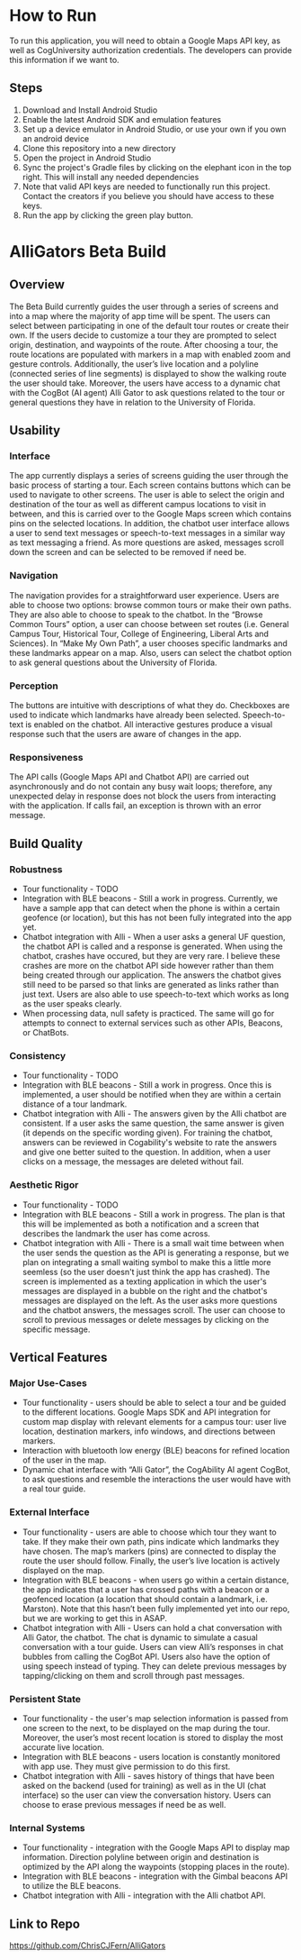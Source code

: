 # How to Run
To run this application, you will need to obtain a Google Maps API key, as well as CogUniversity authorization credentials. The developers can provide this information if we want to.
## Steps
<ol>
<li>Download and Install Android Studio</li>
<li>Enable the latest Android SDK and emulation features</li>
<li>Set up a device emulator in Android Studio, or use your own if you own an android device</li>
<li>Clone this repository into a new directory</li>
<li>Open the project in Android Studio</li>
<li>Sync the project's Gradle files by clicking on the elephant icon in the top right. This will install any needed dependencies</li>
<li>Note that valid API keys are needed to functionally run this project. Contact the creators if you believe you should have access to these keys.</li>
<li>Run the app by clicking the green play button.</li>
</ol>

# AlliGators Beta Build

## Overview
The Beta Build currently guides the user through a series of screens and into a map where the majority of app time will be spent. The users can select between participating in one of the default tour routes or create their own. If the users decide to customize a tour they are prompted to select origin, destination, and waypoints of the route. After choosing a tour, the route locations are populated with markers in a map with enabled zoom and gesture controls. Additionally, the user’s live location and a polyline (connected series of line segments) is displayed to show the walking route the user should take. Moreover, the users have access to a dynamic chat with the CogBot (AI agent) Alli Gator to ask questions related to the tour or general questions they have in relation to the University of Florida.

## Usability

### Interface
The app currently displays a series of screens guiding the user through the basic process of starting a tour. Each screen contains buttons which can be used to navigate to other screens. The user is able to select the origin and destination of the tour as well as different campus locations to visit in between, and this is carried over to the Google Maps screen which contains pins on the selected locations. In addition, the chatbot user interface allows a user to send text messages or speech-to-text messages in a similar way as text messaging a friend. As more questions are asked, messages scroll down the screen and can be selected to be removed if need be.

### Navigation
The navigation provides for a straightforward user experience. Users are able to choose two options: browse common tours or make their own paths. They are also able to choose to speak to the chatbot. In the “Browse Common Tours” option, a user can choose between set routes (i.e. General Campus Tour, Historical Tour, College of Engineering, Liberal Arts and Sciences). In “Make My Own Path”, a user chooses specific landmarks and these landmarks appear on a map. Also, users can select the chatbot option to ask general questions about the University of Florida.

### Perception
The buttons are intuitive with descriptions of what they do. Checkboxes are used to indicate which landmarks have already been selected. Speech-to-text is enabled on the chatbot. All interactive gestures produce a visual response such that the users are aware of changes in the app. 

### Responsiveness
The API calls (Google Maps API and Chatbot API) are carried out asynchronously and do not contain any busy wait loops; therefore, any unexpected delay in response does not block the users from interacting with the application. If calls fail, an exception is thrown with an error message. 

## Build Quality

### Robustness
* Tour functionality - TODO 
* Integration with BLE beacons - Still a work in progress. Currently, we have a sample app that can detect when the phone is within a certain geofence (or location), but this has not been fully integrated into the app yet.
* Chatbot integration with Alli - When a user asks a general UF question, the chatbot API is called and a response is generated. When using the chatbot, crashes have occured, but they are very rare. I believe these crashes are more on the chatbot API side however rather than them being created through our application. The answers the chatbot gives still need to be parsed so that links are generated as links rather than just text. Users are also able to use speech-to-text which works as long as the user speaks clearly.
* When processing data, null safety is practiced. The same will go for attempts to connect to external services such as other APIs, Beacons, or ChatBots.

### Consistency
* Tour functionality - TODO
* Integration with BLE beacons - Still a work in progress. Once this is implemented, a user should be notified when they are within a certain distance of a tour landmark.
* Chatbot integration with Alli - The answers given by the Alli chatbot are consistent. If a user asks the same question, the same answer is given (it depends on the specific wording given). For training the chatbot, answers can be reviewed in Cogability's website to rate the answers and give one better suited to the question. In addition, when a user clicks on a message, the messages are deleted without fail.

### Aesthetic Rigor
* Tour functionality - TODO
* Integration with BLE beacons - Still a work in progress. The plan is that this will be implemented as both a notification and a screen that describes the landmark the user has come across. 
* Chatbot integration with Alli - There is a small wait time between when the user sends the question as the API is generating a response, but we plan on integrating a small waiting symbol to make this a little more seemless (so the user doesn't just think the app has crashed). The screen is implemented as a texting application in which the user's messages are displayed in a bubble on the right and the chatbot's messages are displayed on the left. As the user asks more questions and the chatbot answers, the messages scroll. The user can choose to scroll to previous messages or delete messages by clicking on the specific message. 

## Vertical Features

### Major Use-Cases
* Tour functionality - users should be able to select a tour and be guided to the different locations. Google Maps SDK and API integration for custom map display with relevant elements for a campus tour: user live location, destination markers, info windows, and directions between markers.
* Interaction with bluetooth low energy (BLE) beacons for refined location of the user in the map.
* Dynamic chat interface with “Alli Gator”, the CogAbility AI agent CogBot, to ask questions and resemble the interactions the user would have with a real tour guide.



### External Interface
* Tour functionality - users are able to choose which tour they want to take. If they make their own path, pins indicate which landmarks they have chosen. The map’s markers (pins) are connected to display the route the user should follow. Finally, the user’s live location is actively displayed on the map.
* Integration with BLE beacons - when users go within a certain distance, the app indicates that a user has crossed paths with a beacon or a geofenced location (a location that should contain a landmark, i.e. Marston). Note that this hasn’t been fully implemented yet into our repo, but we are working to get this in ASAP.
* Chatbot integration with Alli - Users can hold a chat conversation with Alli Gator, the chatbot. The chat is dynamic to simulate a casual conversation with a tour guide. Users can view Alli’s responses in chat bubbles from calling the CogBot API. Users also have the option of using speech instead of typing. They can delete previous messages by tapping/clicking on them and scroll through past messages.

### Persistent State
* Tour functionality - the user's map selection information is passed from one screen to the next, to be displayed on the map during the tour. Moreover, the user’s most recent location is stored to display the most accurate live location.
* Integration with BLE beacons - users location is constantly monitored with app use. They must give permission to do this first.
* Chatbot integration with Alli - saves history of things that have been asked on the backend (used for training) as well as in the UI (chat interface) so the user can view the conversation history. Users can choose to erase previous messages if need be as well.

### Internal Systems
* Tour functionality - integration with the Google Maps API to display map information. Direction polyline between origin and destination is optimized by the API along the waypoints (stopping places in the route).
* Integration with BLE beacons - integration with the Gimbal beacons API to utilize the BLE beacons. 
* Chatbot integration with Alli - integration with the Alli chatbot API.

## Link to Repo
https://github.com/ChrisCJFern/AlliGators
